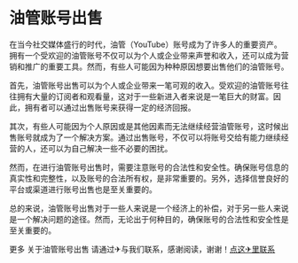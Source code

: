 # 油管账号出售

在当今社交媒体盛行的时代，油管（YouTube）账号成为了许多人的重要资产。拥有一个受欢迎的油管账号不仅可以为个人或企业带来声誉和收入，还可以成为营销和推广的重要工具。然而，有些人可能因为种种原因想要出售他们的油管账号。

首先，油管账号出售可以为个人或企业带来一笔可观的收入。受欢迎的油管账号往往拥有大量的订阅者和观看量，这对于一些新进入者来说是一笔巨大的财富。因此，拥有者可以通过出售账号来获得一定的经济回报。

其次，有些人可能因为个人原因或是其他因素而无法继续经营油管账号，这时候出售账号就成为了一个解决方案。通过出售账号，不仅可以将账号交给有能力继续经营的人，还可以为自己解决一些不必要的困扰。

然而，在进行油管账号出售时，需要注意账号的合法性和安全性。确保账号信息的真实性和完整性，以及账号的合法所有权，是非常重要的。另外，选择信誉良好的平台或渠道进行账号出售也是至关重要的。

总的来说，油管账号出售对于一些人来说是一个经济上的补偿，对于另一些人来说是一个解决问题的途径。然而，无论出于何种目的，确保账号的合法性和安全性是至关重要的。

更多 关于油管账号出售 请通过✈与我们联系，感谢阅读，谢谢！[点这✈里联系](https://ads.k02.cc)